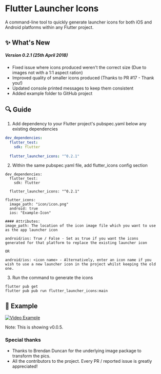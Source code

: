 # Flutter Launcher Icons

A command-line tool to quickly generate launcher icons for both iOS and Android platforms within any Flutter project.


## :sparkles: What's New

##### Version 0.2.1 (25th April 2018)
 * Fixed issue where icons produced weren't the correct size (Due to images not with a 1:1 aspect ration)
 * Improved quality of smaller icons produced (Thanks to PR #17 - Thank you!)
 * Updated console printed messages to keep them consistent
 * Added example folder to GitHub project

## :mag: Guide

1. Add dependency to your Flutter project's pubspec.yaml below any existing dependencies

```yaml
dev_dependencies: 
  flutter_test:
    sdk: flutter
    
  flutter_launcher_icons: "^0.2.1"
```

2. Within the same pubspec.yaml file, add flutter_icons config section

```
dev_dependencies: 
  flutter_test:
    sdk: flutter
    
  flutter_launcher_icons: "^0.2.1"
  
flutter_icons:
  image_path: "icon/icon.png" 
  android: true
  ios: "Example-Icon"
```
```
#### Attributes: 
image_path: The location of the icon image file which you want to use as the app launcher icon

android/ios: True / False - Set as true if you want the icons generated for that platform to replace the existing launcher icon

OR

android/ios: <icon name> - Alternatively, enter an icon name if you wish to use a new launcher icon in the project whilst keeping the old one.
```

3. Run the command to generate the icons

```
flutter pub get
flutter pub pub run flutter_launcher_icons:main
```

## :eyes: Example

[![Video Example](https://img.youtube.com/vi/RjNAxwcP3Tc/0.jpg)](https://www.youtube.com/watch?v=RjNAxwcP3Tc)

Note: This is showing v0.0.5.

### Special thanks

- Thanks to Brendan Duncan for the underlying image package to transform the pics. 
- All the contributors to the project. Every PR / reported issue is greatly appreciated! 
